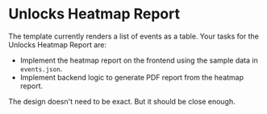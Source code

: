 # Unlocks Heatmap Report

The template currently renders a list of events as a table. Your tasks for the Unlocks Heatmap Report are:

- Implement the heatmap report on the frontend using the sample data in `events.json`.
- Implement backend logic to generate PDF report from the heatmap report.

The design doesn't need to be exact. But it should be close enough.


